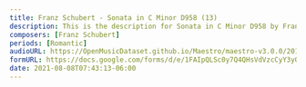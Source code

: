 ```yaml
---
title: Franz Schubert - Sonata in C Minor D958 (13)
description: This is the description for Sonata in C Minor D958 by Franz Schubert
composers: [Franz Schubert]
periods: [Romantic]
audioURL: https://OpenMusicDataset.github.io/Maestro/maestro-v3.0.0/2018/MIDI-Unprocessed_Schubert7-9_MID--AUDIO_11_R2_2018_wav.midi
formURL: https://docs.google.com/forms/d/e/1FAIpQLSc0y7Q4QHsVdVzcCyY3yOJcdrE33D7rjxKxyzLo2VHY30-iqA/viewform
date: 2021-08-08T07:43:13-06:00
---
```

